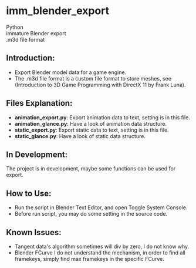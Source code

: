 imm_blender_export
==================
Python  
immature Blender export  
.m3d file format

Introduction:
-------------
* Export Blender model data for a game engine.
* The .m3d file format is a custom file format to store meshes,
  see (Introduction to 3D Game Programming with DirectX 11 by Frank Luna).

Files Explanation:
------------------
* **animation_export.py**: Export animation data to text, setting is in this file.
* **animation_glance.py**: Have a look of animation data structure.
* **static_export.py**: Export static data to text, setting is in this file.
* **static_glance.py**: Have a look of static data structure.

In Development:
---------------
The project is in development, maybe some functions can be used for export.

How to Use:
-----------
* Run the script in Blender Text Editor, and open Toggle System Console.
* Before run script, you may do some setting in the source code.

Known Issues:
-------------
* Tangent data's algorithm sometimes will div by zero, I do not know why.
* Blender FCurve I do not understand the mechanism, in order to find all framekeys,
  simply find max framekeys in the specific FCurve.